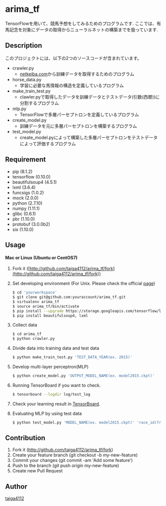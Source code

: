 # arima_tf
TensorFlowを用いて、競馬予想をしてみるためのプログラムです.
ここでは、有馬記念を対象にデータの取得からニューラルネットの構築までを扱っています.

## Description
このプロジェクトには、以下の2つのソースコードが含まれています。
* crawler.py
   * [netkeiba.com](http://www.netkeiba.com/)から訓練データを取得するためのプログラム
* horse_data.py
   * 学習に必要な馬情報の構造を定義しているプログラム
* make_train_test.py
   * clawler.pyで取得したデータを訓練データとテストデータ(引数(西暦))に分割するプログラム
* mlp.py
   * TensorFlowで多層パーセプトロンを定義しているプログラム
* create_model.py
   * 訓練データを元に多層パーセプトロンを構築するプログラム
* test_model.py
   * create_model.pyによって構築した多層パーセプトロンをテストデータによって評価するプログラム

## Requirement
- pip (8.1.2)
- tensorflow (0.10.0)
- beautifulsoup4 (4.5.1)
- lxml (3.6.4)
- funcsigs (1.0.2)
- mock (2.0.0)
- python (2.7.10)
- numpy (1.11.1)
- glibc (0.6.1)
- pbr (1.10.0)
- protobuf (3.0.0b2)
- six (1.10.0)

## Usage
#### Mac or Linux (Ubuntu or CentOS7)
1. Fork it ([http://github.com/taiga4112/arima_tf/fork](http://github.com/taiga4112/arima_tf/fork))

2. Set developing environment (For Unix. Please check the official [page](https://www.tensorflow.org/versions/r0.11/get_started/os_setup.html#virtualenv-installation))
	```bash
	$ cd 'yourworkspace'
	$ git clone git@github.com:youraccount/arima_tf.git
	$ virtualenv arima_tf
	$ source arima_tf/bin/activate
	$ pip install --upgrade https://storage.googleapis.com/tensorflow/linux/cpu/tensorflow-0.10.0-cp27-none-linux_x86_64.whl
	$ pip install beautifulsoup4, lxml
	```

3. Collect data
	```bash
	$ cd arima_tf
	$ python crawler.py
	```

3. Divide data into training data and test data
	```bash
	$ python make_train_test.py 'TEST_DATA_YEAR(ex. 2015)'
	```

4. Develop multi-layer perceptron(MLP)
	```bash
	$ python create_model.py 'OUTPUT_MODEL_NAME(ex. model2015.ckpt)'
	```

5. Running TensorBoard if you want to check.
	```bash
	$ tensorboard --logdir log/test_log
	```

6. Check your learning result in [TensorBoard](http://localhost:6006).

7. Evaluating MLP by using test data
	```bash
	$ python test_model.py 'MODEL_NAME(ex. model2015.ckpt)' 'race_id(from netkeiba.com) ex.201506050810'
	```

## Contribution
1. Fork it (http://github.com/taiga4112/arima_tf/fork)
2. Create your feature branch (git checkout -b my-new-feature)
3. Commit your changes (git commit -am 'Add some feature')
4. Push to the branch (git push origin my-new-feature)
5. Create new Pull Request

## Author

[taiga4112](https://github.com/taiga4112)
